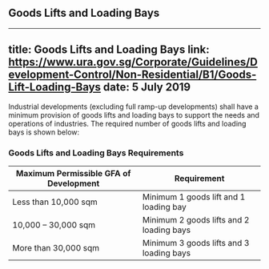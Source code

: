 
## Goods Lifts and Loading Bays
---
title: Goods Lifts and Loading Bays
link: https://www.ura.gov.sg/Corporate/Guidelines/Development-Control/Non-Residential/B1/Goods-Lift-Loading-Bays
date: 5 July 2019
---

Industrial developments (excluding full ramp-up developments) shall have a minimum provision of goods lifts and loading bays to support the needs and operations of industries. The required number of goods lifts and loading bays is shown below:

### Goods Lifts and Loading Bays Requirements

| Maximum Permissible GFA of Development | Requirement                              |
| -------------------------------------- | ---------------------------------------- |
| Less than 10,000 sqm                   | Minimum 1 goods lift and 1 loading bay   |
| 10,000 – 30,000 sqm                    | Minimum 2 goods lifts and 2 loading bays |
| More than 30,000 sqm                   | Minimum 3 goods lifts and 3 loading bays |
